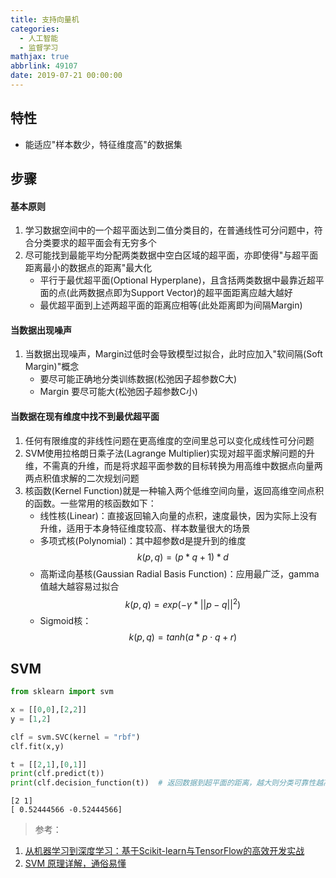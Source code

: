 ```yaml
---
title: 支持向量机
categories:
  - 人工智能
  - 监督学习
mathjax: true
abbrlink: 49107
date: 2019-07-21 00:00:00
---
```


## 特性

- 能适应"样本数少，特征维度高"的数据集

## 步骤

#### 基本原则
1. 学习数据空间中的一个超平面达到二值分类目的，在普通线性可分问题中，符合分类要求的超平面会有无穷多个
2. 尽可能找到最能平均分配两类数据中空白区域的超平面，亦即使得"与超平面距离最小的数据点的距离"最大化
    - 平行于最优超平面(Optional Hyperplane)，且含括两类数据中最靠近超平面的点(此两数据点即为Support Vector)的超平面距离应越大越好
    - 最优超平面到上述两超平面的距离应相等(此处距离即为间隔Margin)

#### 当数据出现噪声
1. 当数据出现噪声，Margin过低时会导致模型过拟合，此时应加入"软间隔(Soft Margin)"概念
    - 要尽可能正确地分类训练数据(松弛因子超参数C大)
    - Margin 要尽可能大(松弛因子超参数C小)
    
#### 当数据在现有维度中找不到最优超平面
1. 任何有限维度的非线性问题在更高维度的空间里总可以变化成线性可分问题
2. SVM使用拉格朗日乘子法(Lagrange Multiplier)实现对超平面求解问题的升维，不需真的升维，而是将求超平面参数的目标转换为用高维中数据点向量两两点积值求解的二次规划问题
3. 核函数(Kernel Function)就是一种输入两个低维空间向量，返回高维空间点积的函数。一些常用的核函数如下：
    - 线性核(Linear)：直接返回输入向量的点积，速度最快，因为实际上没有升维，适用于本身特征维度较高、样本数量很大的场景
    - 多项式核(Polynomial)：其中超参数d是提升到的维度
    $$k(p,q)=(p*q+1)*d$$
    - 高斯迳向基核(Gaussian Radial Basis Function)：应用最广泛，gamma值越大越容易过拟合
    $$k(p,q)=exp(-\gamma*||p-q||^2)$$
    - Sigmoid核：
    $$k(p,q)=tanh(a*p\cdot q+r)$$

## SVM


```python
from sklearn import svm

x = [[0,0],[2,2]]
y = [1,2]

clf = svm.SVC(kernel = "rbf")
clf.fit(x,y)

t = [[2,1],[0,1]]
print(clf.predict(t))
print(clf.decision_function(t))  # 返回数据到超平面的距离，越大则分类可靠性越高
```

    [2 1]
    [ 0.52444566 -0.52444566]


> 参考：

1. [从机器学习到深度学习：基于Scikit-learn与TensorFlow的高效开发实战](http://www.broadview.com.cn/book/5337)
2. [SVM 原理详解，通俗易懂](https://blog.csdn.net/DP323/article/details/80535863)
